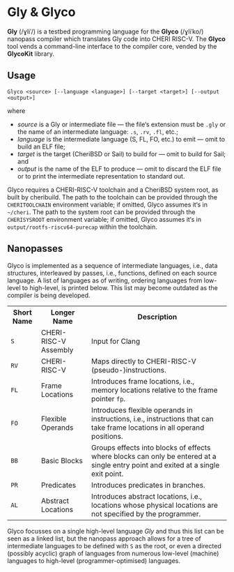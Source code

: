 # Gly & Glyco
**Gly** (/ɣliˈ/) is a testbed programming language for the **Glyco** (/ɣliˈko/) nanopass compiler which translates Gly code into CHERI RISC-V. The **Glyco** tool vends a command-line interface to the compiler core, vended by the **GlycoKit** library.

## Usage

    Glyco <source> [--language <language>] [--target <target>] [--output <output>]

where

* *source* is a Gly or intermediate file — the file‘s extension must be `.gly` or the name of an intermediate language: `.s`, `.rv`, `.fl`, etc.;
* *language* is the intermediate language (S, FL, FO, etc.) to emit — omit to build an ELF file;
* *target* is the target (CheriBSD or Sail) to build for — omit to build for Sail; and
* *output* is the name of the ELF to produce — omit to discard the ELF file or to print the intermediate representation to standard out.

Glyco requires a CHERI-RISC-V toolchain and a CheriBSD system root, as built by cheribuild. The path to the toolchain can be provided through the `CHERITOOLCHAIN` environment variable; if omitted, Glyco assumes it‘s in `~/cheri`. The path to the system root can be provided through the `CHERISYSROOT` environment variable; if omitted, Glyco assumes it‘s in `output/rootfs-riscv64-purecap` within the toolchain.

## Nanopasses
Glyco is implemented as a sequence of intermediate languages, i.e., data structures, interleaved by passes, i.e., functions, defined on each source language. A list of languages as of writing, ordering languages from low-level to high-level, is printed below. This list may become outdated as the compiler is being developed.

<table>
	<tr>
		<th>Short Name</th>
		<th>Longer Name</th>
		<th>Description</th>
	</tr>
	<tr>
		<td><code>S</code></td>
		<td>CHERI-RISC-V Assembly</td>
		<td>Input for Clang</td>
	</tr>
	<tr>
		<td><code>RV</code></td>
		<td>CHERI-RISC-V</td>
		<td>Maps directly to CHERI-RISC-V (pseudo-)instructions.</td>
	</tr>
	<tr>
		<td><code>FL</code></td>
		<td>Frame Locations</td>
		<td>Introduces frame locations, i.e., memory locations relative to the frame pointer <code>fp</code>.</td>
	</tr>
	<tr>
		<td><code>FO</code></td>
		<td>Flexible Operands</td>
		<td>Introduces flexible operands in instructions, i.e., instructions that can take frame locations in all operand positions.</td>
	</tr>
	<tr>
		<td><code>BB</code></td>
		<td>Basic Blocks</td>
		<td>Groups effects into blocks of effects where blocks can only be entered at a single entry point and exited at a single exit point.</td>
	</tr>
	<tr>
		<td><code>PR</code></td>
		<td>Predicates</td>
		<td>Introduces predicates in branches.</td>
	</tr>
	<tr>
		<td><code>AL</code></td>
		<td>Abstract Locations</td>
		<td>Introduces abstract locations, i.e., locations whose physical locations are not specified by the programmer.</td>
	</tr>
</table>

Glyco focusses on a single high-level language *Gly* and thus this list can be seen as a linked list, but the nanopass approach allows for a tree of intermediate languages to be defined with `S` as the root, or even a directed (possibly acyclic) graph of languages from numerous low-level (machine) languages to high-level (programmer-optimised) languages.
